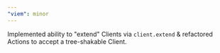 ```yaml
---
"viem": minor
---
```


Implemented ability to "extend" Clients via `client.extend` & refactored Actions to accept a tree-shakable Client.

